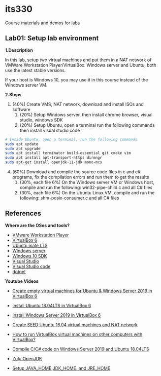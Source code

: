 # its330
Course materials and demos for labs


## Lab01: Setup lab environment
**1.Description**

In this lab, setup two virtual machines and put them in a NAT network of VMWare Workstation Player/VirtualBox: Windows server and Ubuntu, both use the latest stable versions.

If your host is Windows 10, you may use it in this course instead of the Windows server VM.

**2.Steps**

1. (40%) Create VMS, NAT network, download and install ISOs and software
   1. (20%) Setup Windows server, then install chrome browser, visual studio, windows SDK
   2. (20%) Setup Ubuntu, open a terminal run the following commands then install visual studio code

```bash
# Inside Ubuntu, open a terminal, run the following commands
sudo apt update
sudo apt upgrade
sudo apt install terminator build-essential git cmake vim
sudo apt install apt-transport-https dirmngr
sudo apt-get install openjdk-11-jdk mono-mcs
```
4. (60%) Download and compile the source code files in c and c# programs, fix the compilation errors and run them to get the results
   1. (30%, each file 6%) On the Windows server VM or Windows host, compile and run the following: win32-pipe-child.c and all C# files
   2. (30%, each file 6%) On the Ubuntu Linux VM, compile and run the following: shm-posix-consumer.c and all C# files


## References
**Where are the OSes and tools?** 
  * [VMware Workstation Player](https://www.vmware.com/products/workstation-player.html)
  * [VirtualBox 6](https://www.virtualbox.org/)
  * [Ubuntu mate LTS](https://ubuntu-mate.org/)
  * [Windows server](https://www.microsoft.com/en-us/cloud-platform/windows-server)
  * [Windows 10 SDK](https://developer.microsoft.com/en-us/windows/downloads/windows-10-sdk)
  * [Visual Studio](https://visualstudio.microsoft.com/vs/)
  * [Visual Studio code](https://code.visualstudio.com/)
  * [dotnet](https://dotnet.microsoft.com)

**Youtube Videos** 
  * [Create empty virtual machines for Ubuntu & Windows Server 2019 in VirtualBox 6](https://youtu.be/3PbnBVNWXpk)
  * [Install Ubuntu 18.04LTS in VirtualBox 6](https://youtu.be/3BHsizTRUg0)
  * [Install Windows Server 2019 in VirtualBox 6](https://youtu.be/fQZFoSTSuPM)
  * [Create SEED Ubuntu 16.04 virtual machines and NAT network](https://youtu.be/pwSlVJSCpu0)
  * [How to run VirtualBox virtual machines on other computers with VirtualBox?](https://youtu.be/Ps30RJ1MzgQ)
  * [Compile C/C# code on Windows Server 2019 and Ubuntu 18.04LTS](https://youtu.be/ajTLkAqamKs)

* [Zulu OpenJDK](https://www.azul.com/downloads/zulu-community)
* [Setup JAVA_HOME,JDK_HOME, and JRE_HOME](https://confluence.atlassian.com/doc/setting-the-java_home-variable-in-windows-8895.html)



